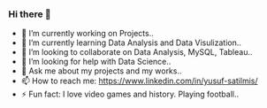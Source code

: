 ### Hi there 👋

- 🔭 I’m currently working on Projects..
- 🌱 I’m currently learning Data Analysis and Data Visulization.. 
- 👯 I’m looking to collaborate on Data Analysis, MySQL, Tableau..
- 🤔 I’m looking for help with Data Science..
- 💬 Ask me about my projects and my works..
- 📫 How to reach me: https://www.linkedin.com/in/yusuf-satilmis/
- ⚡ Fun fact: I love video games and history. Playing football..

<!--
**YusufSHub/YusufSHub** is a ✨ _special_ ✨ repository because its `README.md` (this file) appears on your GitHub profile.

Here are some ideas to get you started:

- 🔭 I’m currently working on Projects.
- 🌱 I’m currently learning Data Analysis and Data Visulization 
- 👯 I’m looking to collaborate on Python, Pandas, Numpy, Matplotlib, SQl..
- 🤔 I’m looking for help with Data Science 
- 💬 Ask me about my projects and my works.
- 📫 How to reach me: https://www.linkedin.com/in/yusuf-satilmis/
- ⚡ Fun fact: I love video games and history. Playing football.
-->
